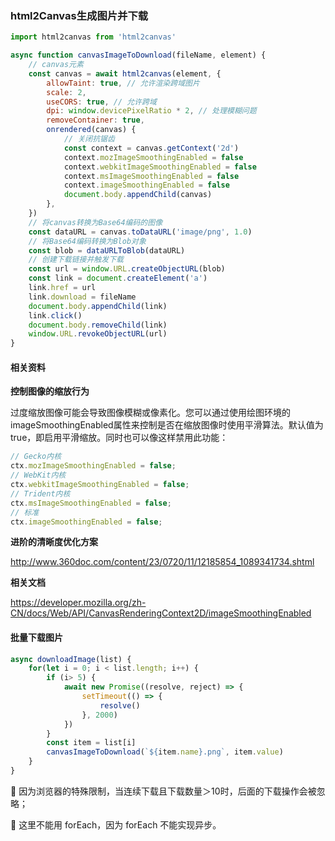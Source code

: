 ### html2Canvas生成图片并下载

```javascript
import html2canvas from 'html2canvas'

async function canvasImageToDownload(fileName, element) {
    // canvas元素
    const canvas = await html2canvas(element, {
        allowTaint: true, // 允许渲染跨域图片
        scale: 2,
        useCORS: true, // 允许跨域
        dpi: window.devicePixelRatio * 2, // 处理模糊问题
        removeContainer: true,
        onrendered(canvas) {
            // 关闭抗锯齿
            const context = canvas.getContext('2d')
            context.mozImageSmoothingEnabled = false
            context.webkitImageSmoothingEnabled = false
            context.msImageSmoothingEnabled = false
            context.imageSmoothingEnabled = false
            document.body.appendChild(canvas)
        },
    })
    // 将canvas转换为Base64编码的图像
    const dataURL = canvas.toDataURL('image/png', 1.0)
    // 将Base64编码转换为Blob对象
    const blob = dataURLToBlob(dataURL)
    // 创建下载链接并触发下载
    const url = window.URL.createObjectURL(blob)
    const link = document.createElement('a')
    link.href = url
    link.download = fileName
    document.body.appendChild(link)
    link.click()
    document.body.removeChild(link)
    window.URL.revokeObjectURL(url)
}
```



#### 相关资料

**控制图像的缩放行为**

过度缩放图像可能会导致图像模糊或像素化。您可以通过使用绘图环境的imageSmoothingEnabled属性来控制是否在缩放图像时使用平滑算法。默认值为true，即启用平滑缩放。同时也可以像这样禁用此功能：

```javascript
// Gecko内核
ctx.mozImageSmoothingEnabled = false;
// WebKit内核
ctx.webkitImageSmoothingEnabled = false;
// Trident内核
ctx.msImageSmoothingEnabled = false;
// 标准
ctx.imageSmoothingEnabled = false;
```

**进阶的清晰度优化方案**

http://www.360doc.com/content/23/0720/11/12185854_1089341734.shtml

**相关文档**

https://developer.mozilla.org/zh-CN/docs/Web/API/CanvasRenderingContext2D/imageSmoothingEnabled



#### 批量下载图片

```javascript
async downloadImage(list) {
    for(let i = 0; i < list.length; i++) {
        if (i> 5) {
            await new Promise((resolve, reject) => {
                setTimeout(() => {
                    resolve()
                }, 2000)
            })
        }
        const item = list[i]
        canvasImageToDownload(`${item.name}.png`, item.value)
    }
}
```

:octopus: 因为浏览器的特殊限制，当连续下载且下载数量＞10时，后面的下载操作会被忽略；

:octopus: 这里不能用 forEach，因为 forEach 不能实现异步。
